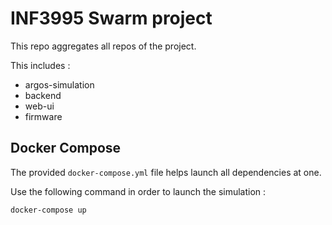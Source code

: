 # INF3995 Swarm project

This repo aggregates all repos of the project.

This includes :

- argos-simulation
- backend
- web-ui
- firmware

## Docker Compose

The provided ``docker-compose.yml`` file helps launch all dependencies at one.

Use the following command in order to launch the simulation :

```bash
docker-compose up
```
